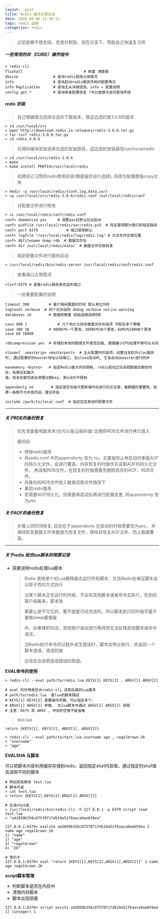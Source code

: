 ```yaml
---
layout: _post
title: Redis 操作记录日记
date: 2020-08-06 11:36:11
tags: redis 运维
categories: redis
---
```


> 之前偷懒不想总结，老是炒剩饭，现在记录下，帮助自己快速复习用

##### 一些常用的非（CURD）操作指令

```Linux
> redis-cli 
flushall 							# 刷盘 清数据
dbsize                # 查询redis使用占用情况
info                  # 查询启动redis服务所用的配置情况
info Replication      # 查询主从详细信息，info + 配置说明
config get *          # 查询单条配置信息 *可以替换为任何查询字段

```

##### redis 安装

> 自己根据情况选择合适的下载版本，我这边选的是3.0.6的版本

```shell
> cd /usr/local/src
> wget http://download.redis.io.releases/redis-3.0.6.tar.gz
> tar zxvf redis-3.0.6.tar.gz
> cd redis-3.0.6
```

> 对源码编译安装选择合适的安装路径，这边选的安装路径/usr/local/redis

```shell
> cd /usr/local/src/redis-3.0.6
> make
> make install PREFIX=/usr/local/redis
```

> 创建自己习惯的redis使用目录(根据喜好自行选择), 将原生配置模版copy过来

```shell
> mkdir -p /usr/local/redis/{conf,log,data,var}
> cp /usr/local/src/redis-3.0.6/redis.conf /usr/local/redis/conf
```

> 对配置文件进行修改

```shell
> vi /usr/local/redis/conf/redis.conf
conf> daemonize yes		# 调整yes后默认后台启动
conf> pidfile /usr/local/redis/var/redis.pid  # 将这里调整为我们的指定路径
conf> port 6379  			# 端口使用默认
conf> logfile "/usr/local/redis/log/redis.log" # 日志文件存放位置
conf> dbfilename dump.rdb  # 数据文件名
conf> dir /usr/local/redis/data/  # 数据文件存放目录
```

>指定配置文件进行服务启动

```
> /usr/local/redis/bin/redis-server /usr/local/redis/conf/redis.conf
```

> 查看端口占用情况

```
>lsof:6379 # 查看redis服务是否监听端口
```

> 一些重要配置的说明

```
timeout 300   		# 客户端闲置超时时间 默认单位为秒
loglevel verbose  # 四个日志级别 debug verbose notice warning
databases 16   		# 数据库数量 初始连接选择0库 

save 900 1   			# 几个持久化同步数据文件的选项 可配合多个策略
save 300 10     	# 900秒内一个更改，300秒内10个更改，60秒内10000个更改
save 60 10000 

rdbcompression yes  # 存储到本地时数据文件是否压缩, 数据量小CPU处理不够可以关闭

slaveof  <masterip> <masterport>  # 主从配置时的选项，设置当本机为slav服务时, 通过配置好的master地址以及端口, 在slave启动时, 它会自动从master进行同步

maxmemory <bytes>   # 指定Redis最大内存限制, redis启动之后会把数据加载到内存，如果达到最大
值，但未加载完成会清理过期key, 默认0为不限制

appendonly no 		 # 指定是否在每次更新操作后进行日志记录，看数据的重要性，如果一条都不允许丢的话，建议开启

include /parh/to/local.conf  # 指定包含其他的配置文件
```

---

#####  关于RDB的备份恢复

> 优先准备备用副本夹(也可以是云端存储) 定期将RDB文件进行拷贝放入
>
> 备份前
>
> * 停掉redis服务
> * 将redis.conf 中的appendonly 改为 no，主要是防止再启动时重载AOF的持久化文件，会进行覆盖。内存恢复的时候优先读取AOF的持久化文件， 再读取RDB文件，在恢复的时候需要先删除现存的AOF，RDB文件。
> * 将备份的RDB文件放入数据读取文件路径下
> * 重启redis服务
> * 若需要AOF持久化，则需要再启动后再进行配置变更, 将appendonly 改为yes

##### 关于AOF的备份恢复

> 步骤上同RDB恢复, 区别在于appendonly 在启动的时候需要改为yes， 并保持恢复数据文件夹数据为恢复文件，移除非恢复AOF文件，防止数据覆盖。

---

##### 关于redis 结合lua脚本的简要记录

* 简要说明redis处理lua脚本

  > Redis 使用单个的Lua解释器去运行所有脚本，并且Redis也保证脚本会以原子性的方式执行
  >
  > 当某个脚本正在运行的时候，不会有其他脚本或者命令去执行，在别的客户端看来，脚本效
  >
  > 果要么是不可见的，要不就是已经完成的。所以脚本执行的时候尽量不要做sleep缓慢操
  >
  > 作，如果堆积的话，其他客户端会因为等待而无法处理其他脚本或命令请求。
  >
  > 当Redis执行命令的过程中发生错误时，脚本会停止执行，并返回一个脚本错误，错误的输
  >
  > 出信息会说明造成错误的原因。

**EVAL命令的使用**

```shell
> redis-cli --eval path/to/redis.lua KEYS[1] KEYS[2] , ARGV[1] ARGV[2]

# eval 的作用是告诉redis-cli 读取后面的Lua脚本
# path/to/redis.lua  是lua的脚本路径
# KEYS[1] KEYS[2] 是要操作的键，可以指定多个，
# ARGV[1] ARGV[2] 参数， 在lua脚本中通过 ARGV[1] ARGV[2] 获取
# 注意：KEYS 和 ARGV , 中间的空格不能省略
```

> test.lua

```
return {KEYS[1], KEYS[2], ARGV[1], ARGV[2]}
```

```
> redis-cli --eval path/to/test.lua username age , regalbrown 26
< "username"
< "age"
```



**EVALSHA 与脚本**

可以把脚本内容利用缓存存储到redis，返回指定sha1内容值，通过指定的sha1值去调用不同的脚本

```shell l
# 例如现有脚本 test.lua
# 脚本内容
> cat test.lua
< return {KEYS[1],KEYS[2],ARGV[1],ARGV[2]}

# 生成sha1值
> /usr/local/redis/bin/redis-cli -h 127.0.0.1 -p 6379 script load test.lua
< "a42059b356c875f0717db19a51f6aaca9ae659ea"

127.0.0.1:6379> evalsha a42059b356c875f0717db19a51f6aaca9ae659ea 2 name age regalbrown 26
1) "name"
2) "age"
3) "regalbrown"
4) "26"

# 等价于
127.0.0.1:6379> eval "return {KEYS[1],KEYS[2],ARGV[1],ARGV[2]}" 2 name age regalbrown 26

```

**script脚本管理**

* 判断脚本是否在内存中
* 清理内存脚本
* 脚本出现阻塞

```shell
127.0.0.1:6379> script exists a42059b356c875f0717db19a51f6aaca9ae659ea
1) (integer) 1
```

